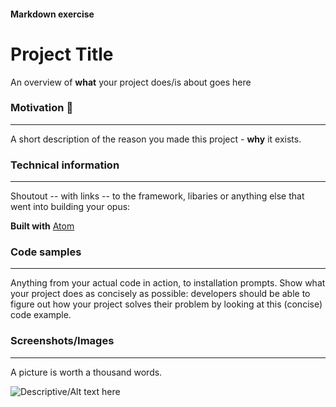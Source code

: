 #### Markdown exercise 

# Project Title
An overview of **what** your project does/is about goes here
​
### Motivation :rocket:
------------------
A short description of the reason you made this project - **why** it exists.
​
### Technical information
------------------
Shoutout -- with links -- to the framework, libaries or anything else that went into building your opus:

**Built with** [Atom](https://github.com/atom)
​

### Code samples
------------------
Anything from your actual code in action, to installation prompts. Show what your project does as concisely as possible: developers should be able to figure out how your project solves their problem by looking at this (concise) code example. 
​
### Screenshots/Images
------------------
A picture is worth a thousand words.

![Descriptive/Alt text here](https://cdn.glitch.com/a5696f51-a1c0-4180-a20a-314bd2246c76%2Fchurch_worldscollide2.jpg?1531343885040)
